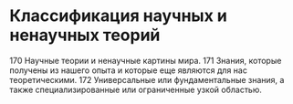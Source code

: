 # Классификация научных и ненаучных теорий

170 Научные теории и ненаучные картины мира.
171 Знания, которые получены из нашего опыта и которые еще являются для нас теоретическими.
172 Универсальные или фундаментальные знания, а также специализированные или ограниченные узкой областью.

